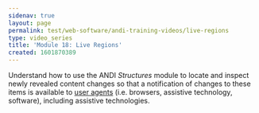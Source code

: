 ```yaml
---
sidenav: true
layout: page
permalink: test/web-software/andi-training-videos/live-regions
type: video_series
title: 'Module 18: Live Regions'
created: 1601870389
---
```


Understand how to use the ANDI _Structures_ module to locate and inspect newly revealed content changes so that a notification of changes to these items is available to [user agents][1] (i.e. browsers, assistive technology, software), including assistive technologies.

 [1]: /content/glossary#user-agent